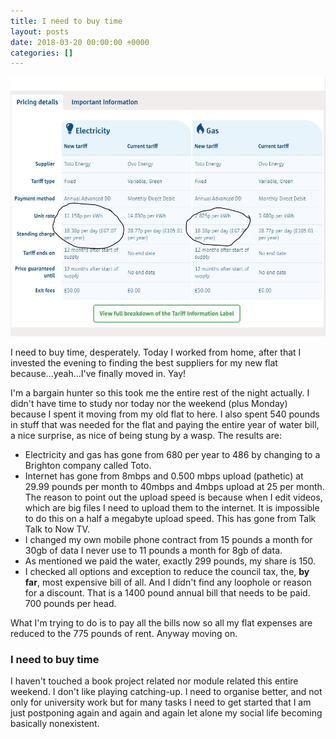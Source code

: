 ```yaml
---
title: I need to buy time
layout: posts
date: 2018-03-20 00:00:00 +0000
categories: []
---
```

![](/uploads/2018/03/20/Capture.JPG)

I need to buy time, desperately. Today I worked from home, after that I invested the evening to finding the best suppliers for my new flat because...yeah...I've finally moved in. Yay!  
  
I'm a bargain hunter so this took me the entire rest of the night actually. I didn't have time to study nor today nor the weekend (plus Monday) because I spent it moving from my old flat to here. I also spent 540 pounds in stuff that was needed for the flat and paying the entire year of water bill, a nice surprise, as nice of being stung by a wasp. The results are:

* Electricity and gas has gone from 680 per year to 486 by changing to a Brighton company called Toto. 
* Internet has gone from 8mbps and 0.500 mbps upload (pathetic) at 29.99 pounds per month to 40mbps and 4mbps upload at 25 per month. The reason to point out the upload speed is because when I edit videos, which are big files I need to upload them to the internet. It is impossible to do this on a half a megabyte upload speed. This has gone from Talk Talk to Now TV. 
* I changed my own mobile phone contract from 15 pounds a month for 30gb of data I never use to 11 pounds a month for 8gb of data. 
* As mentioned we paid the water, exactly 299 pounds, my share is 150. 
* I checked all options and exception to reduce the council tax, the, **by far**, most expensive bill of all. And I didn't find any loophole or reason for a discount. That is a 1400 pound annual bill that needs to be paid. 700 pounds per head. 

What I'm trying to do is to pay all the bills now so all my flat expenses are reduced to the 775 pounds of rent. Anyway moving on. 

### I need to buy time

I haven't touched a book project related nor module related this entire weekend. I don't like playing catching-up. I need to organise better, and not only for university work but for many tasks I need to get started that I am just postponing again and again and again let alone my social life becoming basically nonexistent. 